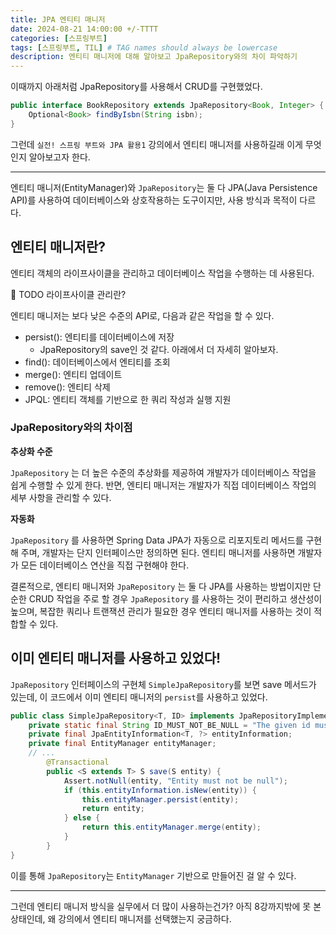 ```yaml
---
title: JPA 엔티티 매니저
date: 2024-08-21 14:00:00 +/-TTTT
categories: [스프링부트]
tags: [스프링부트, TIL] # TAG names should always be lowercase
description: 엔티티 매니저에 대해 알아보고 JpaRepository와의 차이 파악하기
---
```


이때까지 아래처럼 JpaRepository를 사용해서 CRUD를 구현했었다.

```java
public interface BookRepository extends JpaRepository<Book, Integer> {
    Optional<Book> findByIsbn(String isbn);
}
```

그런데 `실전! 스프링 부트와 JPA 활용1` 강의에서 엔티티 매니저를 사용하길래 이게 무엇인지 알아보고자 한다.

---

엔티티 매니저(EntityManager)와 `JpaRepository`는 둘 다 JPA(Java Persistence API)를 사용하여 데이터베이스와 상호작용하는 도구이지만, 사용 방식과 목적이 다르다.

## 엔티티 매니저란?

엔티티 객체의 라이프사이클을 관리하고 데이터베이스 작업을 수행하는 데 사용된다.

🤔 TODO 라이프사이클 관리란?

엔티티 매니저는 보다 낮은 수준의 API로, 다음과 같은 작업을 할 수 있다.

- persist(): 엔티티를 데이터베이스에 저장
  - JpaRepository의 save인 것 같다. 아래에서 더 자세히 알아보자.
- find(): 데이터베이스에서 엔티티를 조회
- merge(): 엔티티 업데이트
- remove(): 엔티티 삭제
- JPQL: 엔티티 객체를 기반으로 한 쿼리 작성과 실행 지원

### JpaRepository와의 차이점

**추상화 수준**

`JpaRepository` 는 더 높은 수준의 추상화를 제공하여 개발자가 데이터베이스 작업을 쉽게 수행할 수 있게 한다. 반면, 엔티티 매니저는 개발자가 직접 데이터베이스 작업의 세부 사항을 관리할 수 있다.

**자동화**

`JpaRepository` 를 사용하면 Spring Data JPA가 자동으로 리포지토리 메서드를 구현해 주며, 개발자는 단지 인터페이스만 정의하면 된다. 엔티티 매니저를 사용하면 개발자가 모든 데이터베이스 연산을 직접 구현해야 한다.

결론적으로, 엔티티 매니저와 `JpaRepository` 는 둘 다 JPA를 사용하는 방법이지만 단순한 CRUD 작업을 주로 할 경우 `JpaRepository` 를 사용하는 것이 편리하고 생산성이 높으며, 복잡한 쿼리나 트랜잭션 관리가 필요한 경우 엔티티 매니저를 사용하는 것이 적합할 수 있다.

## 이미 엔티티 매니저를 사용하고 있었다!

`JpaRepository` 인터페이스의 구현체 `SimpleJpaRepository`를 보면 save 메서드가 있는데, 이 코드에서 이미 엔티티 매니저의 `persist`를 사용하고 있었다.

```java
public class SimpleJpaRepository<T, ID> implements JpaRepositoryImplementation<T, ID> {
    private static final String ID_MUST_NOT_BE_NULL = "The given id must not be null";
    private final JpaEntityInformation<T, ?> entityInformation;
    private final EntityManager entityManager;
    // ...
		@Transactional
		public <S extends T> S save(S entity) {
		    Assert.notNull(entity, "Entity must not be null");
		    if (this.entityInformation.isNew(entity)) {
		        this.entityManager.persist(entity);
		        return entity;
		    } else {
		        return this.entityManager.merge(entity);
		    }
		}
}
```

이를 통해 `JpaRepository`는 `EntityManager` 기반으로 만들어진 걸 알 수 있다.

---

그런데 엔티티 매니저 방식을 실무에서 더 많이 사용하는건가? 아직 8강까지밖에 못 본 상태인데, 왜 강의에서 엔티티 매니저를 선택했는지 궁금하다.
